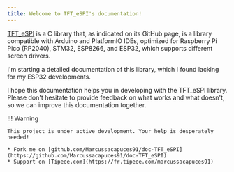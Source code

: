 ```yaml
---
title: Welcome to TFT_eSPI's documentation!
---
```


[TFT_eSPI](https://github.com/Bodmer/TFT_eSPI) is a C library that, as indicated on its GitHub page, is a library 
compatible with Arduino and PlatformIO IDEs, optimized for Raspberry Pi Pico (RP2040), STM32, ESP8266, and ESP32, which
supports different screen drivers.

I'm starting a detailed documentation of this library, which I found lacking for my ESP32 developments.

I hope this documentation helps you in developing with the TFT_eSPI library. Please don't hesitate to provide feedback
on what works and what doesn't, so we can improve this documentation together.

!!! Warning

    This project is under active development. Your help is desperately needed!

    * Fork me on [github.com/Marcussacapuces91/doc-TFT_eSPI](https://github.com/Marcussacapuces91/doc-TFT_eSPI)
    * Support on [Tipeee.com](https://fr.tipeee.com/marcussacapuces91)
